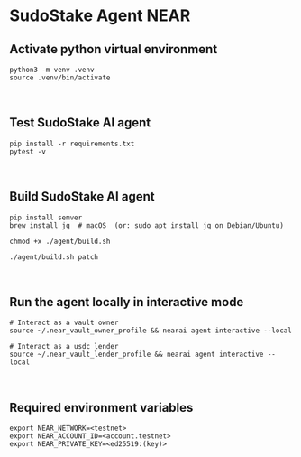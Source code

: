 # SudoStake Agent NEAR


## Activate python virtual environment
```
python3 -m venv .venv
source .venv/bin/activate
```

&nbsp;

## Test SudoStake AI agent
```
pip install -r requirements.txt
pytest -v
```

&nbsp;

## Build SudoStake AI agent
```
pip install semver
brew install jq  # macOS  (or: sudo apt install jq on Debian/Ubuntu)

chmod +x ./agent/build.sh

./agent/build.sh patch
```

&nbsp;

## Run the agent locally in interactive mode
```
# Interact as a vault owner
source ~/.near_vault_owner_profile && nearai agent interactive --local

# Interact as a usdc lender
source ~/.near_vault_lender_profile && nearai agent interactive --local
```

&nbsp;

## Required environment variables
```
export NEAR_NETWORK=<testnet>
export NEAR_ACCOUNT_ID=<account.testnet>
export NEAR_PRIVATE_KEY=<ed25519:(key)>
```